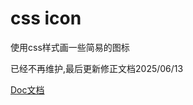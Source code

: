 ﻿# css icon
使用css样式画一些简易的图标

已经不再维护,最后更新修正文档2025/06/13

[Doc文档](https://mirrortom.github.io/mirroricon/index.html)

